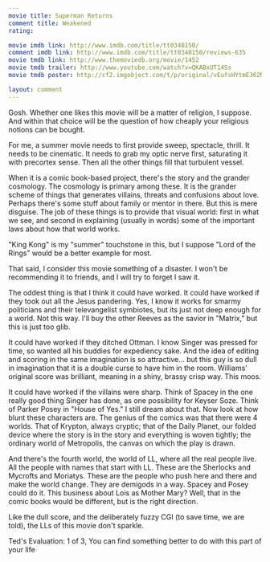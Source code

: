 ```yaml
---
movie title: Superman Returns
comment title: Weakened
rating: 

movie imdb link: http://www.imdb.com/title/tt0348150/
comment imdb link: http://www.imdb.com/title/tt0348150/reviews-635
movie tmdb link: http://www.themoviedb.org/movie/1452
movie tmdb trailer: http://www.youtube.com/watch?v=QKABxUT14Ss
movie tmdb poster: http://cf2.imgobject.com/t/p/original/vEufsHYtmE362NOWuf1hAlvqrPQ.jpg

layout: comment
---
```


Gosh. Whether one likes this movie will be a matter of religion, I suppose. And within that choice will be the question of how cheaply your religious notions can be bought. 

For me, a summer movie needs to first provide sweep, spectacle, thrill. It needs to be cinematic. It needs to grab my optic nerve first, saturating it with precortex sense. Then all the other things fill that turbulent vessel. 

When it is a comic book-based project, there's the story and the grander cosmology. The cosmology is primary among these. It is the grander scheme of things that generates villains, threats and confusions about love. Perhaps there's some stuff about family or mentor in there. But this is mere disguise. The job of these things is to provide that visual world: first in what we see, and second in explaining (usually in words) some of the important laws about how that world works. 

"King Kong" is my "summer" touchstone in this, but I suppose "Lord of the Rings" would be a better example for most. 

That said, I consider this movie something of a disaster. I won't be recommending it to friends, and I will try to forget I saw it. 

The oddest thing is that I think it could have worked. It could have worked if they took out all the Jesus pandering. Yes, I know it works for smarmy politicians and their televangelist symbiotes, but its just not deep enough for a world. Not this way. I'll buy the other Reeves as the savior in "Matrix," but this is just too glib. 

It could have worked if they ditched Ottman. I know Singer was pressed for time, so wanted all his buddies for expediency sake. And the idea of editing and scoring in the same imagination is so attractive... but this guy is so dull in imagination that it is a double curse to have him in the room. Williams' original score was brilliant, meaning in a shiny, brassy crisp way. This moos. 

It could have worked if the villains were sharp. Think of Spacey in the one really good thing Singer has done, as one possibility for Keyser Soze. Think of Parker Posey in "House of Yes." I still dream about that. Now look at how blunt these characters are. The genius of the comics was that there were 4 worlds. That of Krypton, always cryptic; that of the Daily Planet, our folded device where the story is in the story and everything is woven tightly; the ordinary world of Metropolis, the canvas on which the play is drawn. 

And there's the fourth world, the world of LL, where all the real people live. All the people with names that start with LL. These are the Sherlocks and Mycrofts and Moriatys. These are the people who push here and there and make the world change. They are demigods in a way. Spacey and Posey could do it. This business about Lois as Mother Mary? Well, that in the comic books would be different, but is the right direction. 

Like the dull score, and the deliberately fuzzy CGI (to save time, we are told), the LLs of this movie don't sparkle. 

Ted's Evaluation: 1 of 3, You can find something better to do with this part of your life